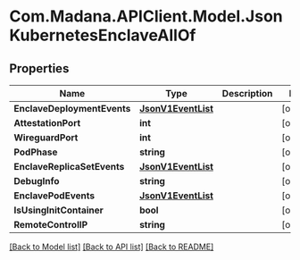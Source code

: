
# Com.Madana.APIClient.Model.JsonKubernetesEnclaveAllOf

## Properties

Name | Type | Description | Notes
------------ | ------------- | ------------- | -------------
**EnclaveDeploymentEvents** | [**JsonV1EventList**](JsonV1EventList.md) |  | [optional] 
**AttestationPort** | **int** |  | [optional] 
**WireguardPort** | **int** |  | [optional] 
**PodPhase** | **string** |  | [optional] 
**EnclaveReplicaSetEvents** | [**JsonV1EventList**](JsonV1EventList.md) |  | [optional] 
**DebugInfo** | **string** |  | [optional] 
**EnclavePodEvents** | [**JsonV1EventList**](JsonV1EventList.md) |  | [optional] 
**IsUsingInitContainer** | **bool** |  | [optional] 
**RemoteControlIP** | **string** |  | [optional] 

[[Back to Model list]](../README.md#documentation-for-models)
[[Back to API list]](../README.md#documentation-for-api-endpoints)
[[Back to README]](../README.md)

